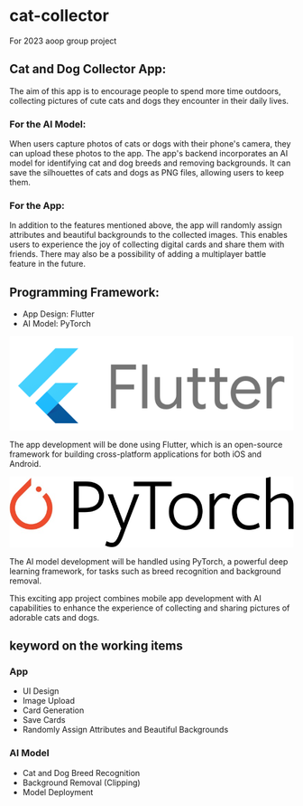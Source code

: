 # cat-collector
For 2023 aoop group project

## Cat and Dog Collector App:
The aim of this app is to encourage people to spend more time outdoors, collecting pictures of cute cats and dogs they encounter in their daily lives.

### For the AI Model:
When users capture photos of cats or dogs with their phone's camera, they can upload these photos to the app. The app's backend incorporates an AI model for identifying cat and dog breeds and removing backgrounds. It can save the silhouettes of cats and dogs as PNG files, allowing users to keep them.

### For the App:
In addition to the features mentioned above, the app will randomly assign attributes and beautiful backgrounds to the collected images. This enables users to experience the joy of collecting digital cards and share them with friends. There may also be a possibility of adding a multiplayer battle feature in the future.

## Programming Framework:
- App Design: Flutter
- AI Model: PyTorch


![flutter](./imgs/flutter.png)

The app development will be done using Flutter, which is an open-source framework for building cross-platform applications for both iOS and Android.


![flutter](./imgs/pytorch.jpg)

The AI model development will be handled using PyTorch, a powerful deep learning framework, for tasks such as breed recognition and background removal.

This exciting app project combines mobile app development with AI capabilities to enhance the experience of collecting and sharing pictures of adorable cats and dogs.

## keyword on the working items

### App
- UI Design
- Image Upload
- Card Generation
- Save Cards
- Randomly Assign Attributes and Beautiful Backgrounds

### AI Model
- Cat and Dog Breed Recognition
- Background Removal (Clipping)
- Model Deployment